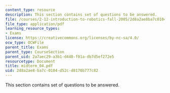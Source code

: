 ```yaml
---
content_type: resource
description: This section contains set of questions to be answered.
file: /courses/2-12-introduction-to-robotics-fall-2005/2d8a2ae8ba7c0104d52cd8170b777c82_midterm_04.pdf
file_type: application/pdf
learning_resource_types:
- Exams
license: https://creativecommons.org/licenses/by-nc-sa/4.0/
ocw_type: OCWFile
parent_title: Exams
parent_type: CourseSection
parent_uid: 2a7aec29-a3b1-d440-f01a-db7d5ef272e5
resourcetype: Document
title: midterm_04.pdf
uid: 2d8a2ae8-ba7c-0104-d52c-d8170b777c82
---
```

This section contains set of questions to be answered.